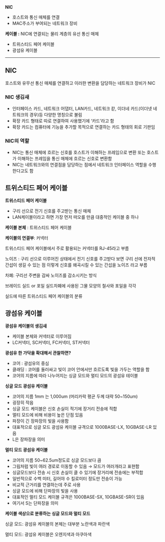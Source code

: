 **NIC**

-   호스트와 통신 매체를 연결
-   MAC주소가 부여되는 네트워크 장비

**케이블 :** NIC에 연결되는 물리 계층의 유선 통신 매체

-   트위스티드 페어 케이블
-   광섬유 케이블

---

## NIC

호스트와 유무선 통신 매체를 연결하고 이러한 변환을 담당하는 네트워크 장비가 NIC

### **NIC 생김새**

-   인터페이스 카드, 네트워크 어댑터, LAN카드, 네트워크 칻, 이더네 카드(이더넷 네트워크의 경우)등 다양한 명칭으로 불림
-   확장 카드 형태로 따로 연결하여 사용했기에 ‘카드’라고 함
-   확장 카드는 컴퓨터에 기능을 추가할 목적으로 연결하는 카드 형태의 회로 기판임

### **NIC의 역할**

-   NIC는 통신 매체에 흐르는 신호를 호스트가 이해하는 프레임으로 변환
    또는 호스트가 이해하는 프레임을 통신 매체에 흐르는 신호로 변환함
-   NIC는 네트워크와의 연결점을 담당하는 점에서 네트워크 인터페이스 역할을 수행한다고도 함

## 트위스티드 페어 케이블

**트위스티드 페어 케이블**

-   구리 선으로 전기 신호를 주고받는 통신 매체
-   LAN케이블이라고 하면 가장 먼저 떠오를 만큼 대중적인 케이블 중 하나

**케이블 본체** : 트위스티드 페어 케이블

**케이블의 연결부**: 커넥터

트위스티드 페어 케이블에서 주로 활용되는 커넥터를 RJ-45라고 부름

노이즈 : 구리 선으로 이루어진 상태에서 전기 신호를 주고받다 보면 구리 선에 전자적 간섭이 생길 수 있는 점 이렇게 신호를 왜곡시킬 수 있는 간섭을 노이즈 라고 부름

차폐: 구리선 주변을 감싸 노이즈를 감소시키는 방식

브레이드 실드 or 포일 실드차폐에 사용된 그물 모양의 철사와 포일을 각각

실드에 따른 트위스티드 페어 케이블의 분류

## 광섬유 케이블

**광섬유 케이블의 생김새**

-   케이블 본체와 커넥터로 이루어짐
-   LC커넥터, SC커넥터, FC커넥터, ST커넥터

**광섬유 한 가닥을 확대해서 관찰하면?**

-   코어 : 광섬유의 중심
-   클래딩 : 코어를 둘러싸고 빛이 코어 안에서만 흐르도록 빛을 가두는 역할을 함
-   코어의 지름에 따라 나누어지는 싱글 모드와 멀티 모드의 광섬유 테이블

**싱글 모드 광섬유 케이블**

-   코어의 지름 1mm 는 1,000um (머리카락 평균 두께 대략 50~150um)
-   굉장히 작음
-   싱글 모드 케이블은 신호 손실이 적기에 장거리 전송에 적합
-   멀티 모드에 비해 비용이 높은 단점 있음
-   파장이 긴 장파장의 빛을 사용함
-   대표적으로 싱글 모드 광섬유 케이블 규격으로 1000BASE-LX, 10GBASE-LR 있음
-   L은 장파장을 의미

**멀티 모드 광섬유 케이블**

-   코어의 지름 50~62.5um정도로 싱글 모드보다 큼
-   그림처럼 빛이 여러 경로로 이동할 수 있음 → 모드가 여러개라고 표현함
-   싱글모드보다 전송 시 신호 손실이 클 수 있기에 장거리에 전송에는 부적합
-   일반적으로 수백 미터, 길어야 수 킬로미터 정도만 전송이 가능
-   비교적 근거리를 연결하는데 주로 사용
-   싱글 모드에 비해 단파장의 빛을 사용
-   대표적인 멀티 모드 케이블 규격은 1000BASE-SX, 10GBASE-SR이 있음
-   여기서 S는 단파장을 의미

**케이블 색상으로 분류하는 싱글 모드와 멀티 모드**

싱글 모드: 광섬유 케이블의 본체는 대부분 노란색과 파란색

멀티 모드: 광섬유 케이블은 오렌지색과 아쿠아색
